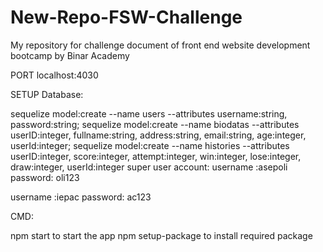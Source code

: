 # New-Repo-FSW-Challenge

My repository for challenge document of front end website development bootcamp by Binar Academy

PORT localhost:4030

SETUP Database:

sequelize model:create --name users --attributes username:string, password:string;
sequelize model:create --name biodatas --attributes userID:integer, fullname:string, address:string, email:string, age:integer, userId:integer;
sequelize model:create --name histories --attributes userID:integer, score:integer, attempt:integer, win:integer, lose:integer, draw:integer, userId:integer
super user account: username :asepoli password: oli123

username :iepac password: ac123

CMD:

npm start to start the app
npm setup-package to install required package
